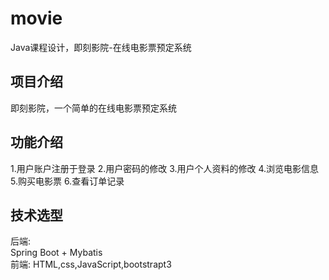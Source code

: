 # movie
Java课程设计，即刻影院-在线电影票预定系统
## 项目介绍
即刻影院，一个简单的在线电影票预定系统
## 功能介绍
1.用户账户注册于登录
2.用户密码的修改
3.用户个人资料的修改
4.浏览电影信息
5.购买电影票
6.查看订单记录
## 技术选型
后端:  
Spring Boot + Mybatis  
前端:
HTML,css,JavaScript,bootstrapt3